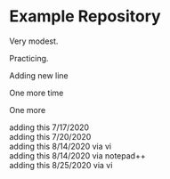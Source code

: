 # Example Repository

Very modest.

Practicing.

Adding new line

One more time

One more

adding this 7/17/2020  
adding this 7/20/2020  
adding this 8/14/2020 via vi  
adding this 8/14/2020 via notepad++  
adding this 8/25/2020 via vi  
